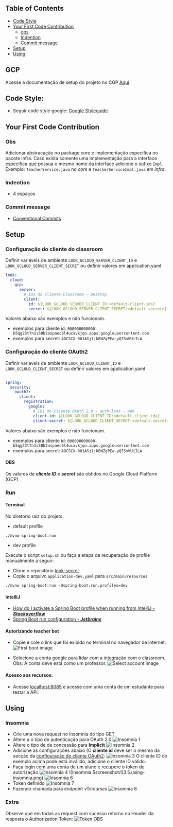
## Table of Contents

- [Code Style](#code-style)
- [Your First Code Contribution](#your-first-code-contribution)
  - [obs](#obs)
  - [Indention](#indention)
  - [Commit message](#commit-message)
- [Setup](#setup)
- [Using](#using)

## GCP
Acesse a documentação de setup do projeto no CGP [Aqui](docs/gcp-setup.md)

## Code Style:
 - Seguir code style google: [Google Styleguide](google.github.io/styleguide/javaguide.md)

## Your First Code Contribution
### Obs
Adicionar abstracação no package core e implementação especifica no pacote infra. Caso exista somente 
uma implementação para a interface especifica que possua o mesmo nome da interface adicione o sufixo ```Impl```. Exemplo: 
```TeacherService.java``` no *core* e  ```TeacherServiceImpl.java``` em *infra*. 

### Indention
- 4 espaços

### Commit message
- [Conventional Commits](https://www.conventionalcommits.org/en/v1.0.0/)

## Setup
### Configuração do cliente do classroom
Definir variaveis de ambiente ```LOOK_GCLOUD_SERVER_CLIENT_ID``` e ```LOOK_GCLOUD_SERVER_CLIENT_SECRET``` ou definir valores em application.yaml

```yaml
look:
  cloud:
    gcp:
      server:
        # IDs do cliente Classroom - Desktop
        client:
          id: ${LOOK_GCLOUD_SERVER_CLIENT_ID:<default-client-id>}
          secret: ${LOOK_GCLOUD_SERVER_CLIENT_SECRET:<default-secret>}
```

Valores abaixo são exemplos e não funcionam.
- exemplos para cliente id: ```000000000000-b5qg23t7n1s50h2aspaec6l4ucavkjqn.apps.googleusercontent.com```
- exemplos para secret: ```AOCSCX-001ASj1jkBNZgPEa-yQ7SxWUiILA```

### Configuração do cliente OAuth2
Definir variaveis de ambiente ```LOOK_GCLOUD_CLIENT_ID``` e ```LOOK_GCLOUD_CLIENT_SECRET``` ou definir valores em application.yaml
```yaml

spring:
  security:
    oauth2:
      client:
        registration:
          google:
            # IDs do cliente OAuth 2.0 - auth-look - Web
            client-id: ${LOOK_GCLOUD_CLIENT_ID:<default-client-id>}
            client-secret: ${LOOK_GCLOUD_CLIENT_SECRET:<default-secret>}
```

Valores abaixo são exemplos e não funcionam.
- exemplos para cliente id: ```000000000000-b5qg23t7n1s50h2aspaec6l4ucavkjqn.apps.googleusercontent.com```
- exemplos para secret: ```AOCSCX-001ASj1jkBNZgPEa-yQ7SxWUiILA```


#### OBS
Os valores de ***cliente ID*** e ***secret*** são obtidos no Google Cloud Platform (GCP)

### Run


#### Terminal
No diretorio raiz do projeto.
- default profile
````shell
./mvnw spring-boot:run
````
- dev profile

Execute o script ```setup.sh``` ou faça a etapa de recuperação de profile manualmente a seguir:
  - Clone o repositório [look-secret](https://github.com/edu-look/look-secret/tree/main)
  - Copie o arquivo ```application-dev.yaml``` para ```src/main/resources```
````shell
./mvnw spring-boot:run -Dspring-boot.run.profiles=dev
````
#### IntelliJ
- [How do I activate a Spring Boot profile when running from IntelliJ - ***Stackoverflow***](https://stackoverflow.com/questions/39738901/how-do-i-activate-a-spring-boot-profile-when-running-from-intellij)
- [Spring Boot run configuration - ***Jetbrains***](https://www.jetbrains.com/help/idea/run-debug-configuration-spring-boot.html)
#### Autorizando teacher bot
- Copie e cole o link que foi exibido no terminal no navegador de internet:
![First boot image](docs/screenshot/01.first-boot.png)

- Selecione a conta google para lidar com a integração com o classroom. Obs: A conta deve está como um professor.
![Select account image](docs/screenshot/02.select-account.png)

#### Acesso aos recursos:
- Acesse [localhost:8085](localhost:8085) e acesse com uma conta de um estudante para testar a API.


## Using
### Insomnia
- Crie uma nova request no Insomnia do tipo GET
- Altere a o tipo de autenticação para OAuth 2.0
  ![Insomnia 1](docs/screenshot/03.1.using-insomnia.png)
- Altere o tipo de de concessão para **Implicit**
  ![Insomnia 2](docs/screenshot/03.2.using-insomnia.png)
- Adicione as configurações abaixo (O **cliente id** deve ser o mesmo da secção da [configuração do cliente OAuth2](#configuração-do-cliente-oauth2):
  ![Insomnia 3](docs/screenshot/03.3.using-insomnia.png)
O cliente ID do exemplo acima pode está inválido, adicione o cliente ID válido.
- Faça login com uma conta de um aluno e recupere o token de autorização
  ![Insomnia 4](docs/screenshot/03.4.using-insomnia.png)
  ![Insomnia 5screenshot/03.5.using-insomnia.png)
  ![Insomnia 6](docs/screenshot/03.6.using-insomnia.png)
- Token definido
  ![Insomnia 7](docs/screenshot/03.7.using-insomnia.png)
- Fazendo chamada para endpoint *v1/courses* 
  ![Insomnia 8](docs/screenshot/03.8.using-insomnia.png)

### Extra
Observe que em todas as request com sucesso retorno no Header da resposta o Authorization Token:
![Token OBS](docs/screenshot/03.9.using-insomnia.png)
